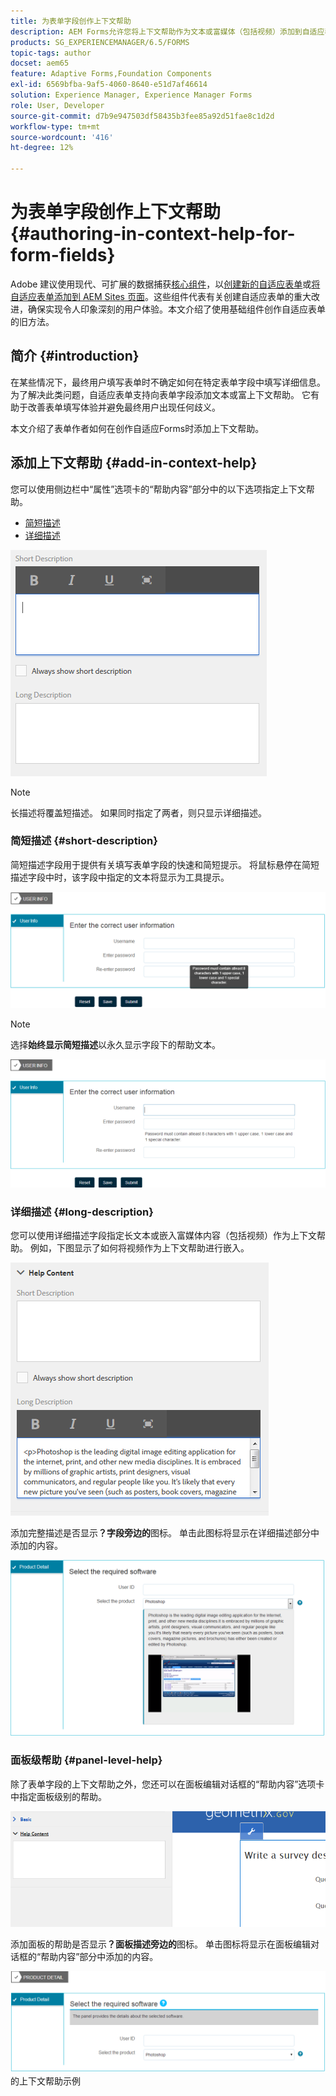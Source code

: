 ```yaml
---
title: 为表单字段创作上下文帮助
description: AEM Forms允许您将上下文帮助作为文本或富媒体（包括视频）添加到自适应表单字段和面板。
products: SG_EXPERIENCEMANAGER/6.5/FORMS
topic-tags: author
docset: aem65
feature: Adaptive Forms,Foundation Components
exl-id: 6569bfba-9af5-4060-8640-e51d7af46614
solution: Experience Manager, Experience Manager Forms
role: User, Developer
source-git-commit: d7b9e947503df58435b3fee85a92d51fae8c1d2d
workflow-type: tm+mt
source-wordcount: '416'
ht-degree: 12%

---
```


# 为表单字段创作上下文帮助{#authoring-in-context-help-for-form-fields}

<span class="preview">Adobe 建议使用现代、可扩展的数据捕获[核心组件](https://experienceleague.adobe.com/docs/experience-manager-core-components/using/adaptive-forms/introduction.html)，以[创建新的自适应表单](/help/forms/using/create-an-adaptive-form-core-components.md)或[将自适应表单添加到 AEM Sites 页面](/help/forms/using/create-or-add-an-adaptive-form-to-aem-sites-page.md)。这些组件代表有关创建自适应表单的重大改进，确保实现令人印象深刻的用户体验。本文介绍了使用基础组件创作自适应表单的旧方法。</span>

## 简介 {#introduction}

在某些情况下，最终用户填写表单时不确定如何在特定表单字段中填写详细信息。 为了解决此类问题，自适应表单支持向表单字段添加文本或富上下文帮助。 它有助于改善表单填写体验并避免最终用户出现任何歧义。

本文介绍了表单作者如何在创作自适应Forms时添加上下文帮助。

## 添加上下文帮助 {#add-in-context-help}

您可以使用侧边栏中“属性”选项卡的“帮助内容”部分中的以下选项指定上下文帮助。

* [简短描述](../../forms/using/authoring-in-field-help.md#p-short-description-p)
* [详细描述](../../forms/using/authoring-in-field-help.md#p-long-description-p)

![表单字段的上下文帮助](assets/descriptions.png)

>[!NOTE]
>
>长描述将覆盖短描述。 如果同时指定了两者，则只显示详细描述。

### 简短描述 {#short-description}

简短描述字段用于提供有关填写表单字段的快速和简短提示。 将鼠标悬停在简短描述字段中时，该字段中指定的文本将显示为工具提示。

![为表单字段添加上下文帮助的简短说明](assets/tooltip.png)

>[!NOTE]
>
>选择&#x200B;**始终显示简短描述**&#x200B;以永久显示字段下的帮助文本。

![字段下的永久短上下文帮助](assets/short1.png)

### 详细描述 {#long-description}

您可以使用详细描述字段指定长文本或嵌入富媒体内容（包括视频）作为上下文帮助。 例如，下图显示了如何将视频作为上下文帮助进行嵌入。

![添加富媒体作为表单字段的上下文帮助](assets/long-descriptions.png)

添加完整描述是否显示&#x200B;**？字段旁边的**&#x200B;图标。 单击此图标将显示在详细描述部分中添加的内容。

![富媒体上下文帮助示例](assets/photoshop.png)

### 面板级帮助 {#panel-level-help}

除了表单字段的上下文帮助之外，您还可以在面板编辑对话框的“帮助内容”选项卡中指定面板级别的帮助。

![添加表单面板的上下文帮助](assets/panel-level-help.png)

添加面板的帮助是否显示&#x200B;**？面板描述旁边的**&#x200B;图标。 单击图标将显示在面板编辑对话框的“帮助内容”部分中添加的内容。

![表单面板级别](assets/photoshop-1.png)的上下文帮助示例

